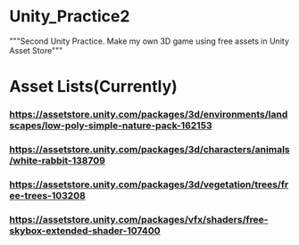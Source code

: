 # Unity_Practice2
"""Second Unity Practice. Make my own 3D game using free assets in Unity Asset Store"""
# Asset Lists(Currently)

### https://assetstore.unity.com/packages/3d/environments/landscapes/low-poly-simple-nature-pack-162153
### https://assetstore.unity.com/packages/3d/characters/animals/white-rabbit-138709
### https://assetstore.unity.com/packages/3d/vegetation/trees/free-trees-103208
### https://assetstore.unity.com/packages/vfx/shaders/free-skybox-extended-shader-107400
